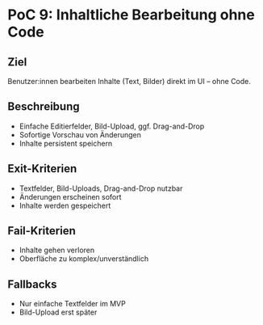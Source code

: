# PoC 9: Inhaltliche Bearbeitung ohne Code

## Ziel
Benutzer:innen bearbeiten Inhalte (Text, Bilder) direkt im UI – ohne Code.

## Beschreibung
- Einfache Editierfelder, Bild-Upload, ggf. Drag-and-Drop
- Sofortige Vorschau von Änderungen
- Inhalte persistent speichern

## Exit-Kriterien
- Textfelder, Bild-Uploads, Drag-and-Drop nutzbar
- Änderungen erscheinen sofort
- Inhalte werden gespeichert

## Fail-Kriterien
- Inhalte gehen verloren
- Oberfläche zu komplex/unverständlich

## Fallbacks
- Nur einfache Textfelder im MVP
- Bild-Upload erst später
